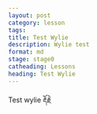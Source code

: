 ```yaml
---
layout: post
category: lesson
tags:
title: Test Wylie
description: Wylie test
format: md
stage: stage0
catheading: Lessons
heading: Test Wylie
---
```



Test wylie <span class="uchen" wylie="rdorje">རྡོརྗེ</span>
